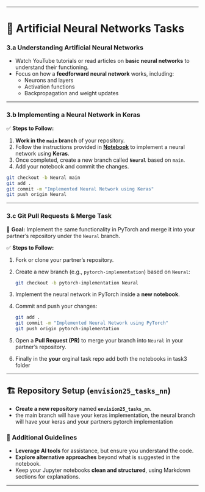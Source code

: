 
---

# 🚀 Artificial Neural Networks Tasks  


### **3.a Understanding Artificial Neural Networks**  
- Watch YouTube tutorials or read articles on **basic neural networks** to understand their functioning.  
- Focus on how a **feedforward neural network** works, including:  
  - Neurons and layers  
  - Activation functions  
  - Backpropagation and weight updates  

---

### **3.b Implementing a Neural Network in Keras**  

✅ **Steps to Follow:**  
1. **Work in the `main` branch** of your repository.  
2. Follow the instructions provided in **[Notebook](artificial_neural_network_task.ipynb)** to implement a neural network using **Keras**.  
3. Once completed, create a new branch called **`Neural`** based on `main`.  
4. Add your notebook and commit the changes.  

```bash
git checkout -b Neural main
git add .
git commit -m "Implemented Neural Network using Keras"
git push origin Neural
```

---

### **3.c Git Pull Requests & Merge Task**  

🎯 **Goal:** Implement the same functionality in PyTorch and merge it into your partner’s repository under the `Neural` branch.  

✅ **Steps to Follow:**  
1. Fork or clone your partner’s repository.  
2. Create a new branch (e.g., `pytorch-implementation`) based on `Neural`:  

   ```bash
   git checkout -b pytorch-implementation Neural
   ```  

3. Implement the neural network in PyTorch inside a **new notebook**.  
4. Commit and push your changes:  

   ```bash
   git add .
   git commit -m "Implemented Neural Network using PyTorch"
   git push origin pytorch-implementation
   ```  

5. Open a **Pull Request (PR)** to merge your branch into `Neural` in your partner’s repository.  
  
6. Finally in the **your** orginal task repo add both the notebooks in task3 folder 
---

## 🏗 **Repository Setup (`envision25_tasks_nn`)**  

- **Create a new repository** named **`envision25_tasks_nn`**.  
- the main branch will have your keras implementation, the neural branch will have your keras and your partners pytorch implementation

### **📄 Additional Guidelines**  
- **Leverage AI tools**  for assistance, but ensure you understand the code.  
- **Explore alternative approaches** beyond what is suggested in the notebook.  
- Keep your Jupyter notebooks **clean and structured**, using Markdown sections for explanations.  


---